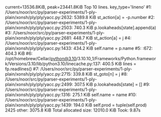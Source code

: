 current=13536.8KiB,  peak=23441.8KiB
Top 10 lines. key_type='lineno'
#1: /Users/noor/src/py/parser-experiments/1-ply-plain/xonsh/ply/ply/yacc.py:2632: 5389.8 KiB
    st_action[a] = -p.number
#2: /Users/noor/src/py/parser-experiments/1-ply-plain/xonsh/ply/ply/yacc.py:2503: 740.3 KiB
    p.lookaheads[state].append(a)
#3: /Users/noor/src/py/parser-experiments/1-ply-plain/xonsh/ply/ply/yacc.py:2681: 448.7 KiB
    st_action[a] = j
#4: /Users/noor/src/py/parser-experiments/1-ply-plain/xonsh/ply/ply/yacc.py:1433: 434.2 KiB
    self.name       = p.name
#5: <frozen importlib._bootstrap_external>:672: 404.3 KiB
#6: /opt/homebrew/Cellar/python@3.10/3.10.10_1/Frameworks/Python.framework/Versions/3.10/lib/python3.10/linecache.py:137: 400.5 KiB
    lines = fp.readlines()
#7: /Users/noor/src/py/parser-experiments/1-ply-plain/xonsh/ply/ply/yacc.py:2715: 339.8 KiB
    st_goto[n] = j
#8: /Users/noor/src/py/parser-experiments/1-ply-plain/xonsh/ply/ply/yacc.py:2499: 307.5 KiB
    p.lookaheads[state] = []
#9: /Users/noor/src/py/parser-experiments/1-ply-plain/xonsh/ply/ply/yacc.py:1316: 275.1 KiB
    self.name     = name
#10: /Users/noor/src/py/parser-experiments/1-ply-plain/xonsh/ply/ply/yacc.py:1439: 194.0 KiB
    self.prod       = tuple(self.prod)
2425 other: 3075.8 KiB
Total allocated size: 12010.0 KiB
Took:  9.87s

